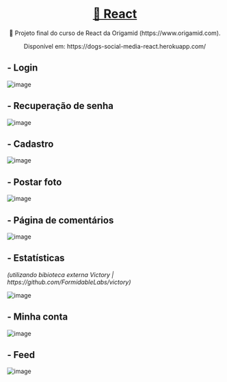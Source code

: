 <h1 align="center">
    <a href="https://pt-br.reactjs.org/">🔗 React</a>
</h1>
<p align="center">🚀 Projeto final do curso de React da Origamid (https://www.origamid.com).</p>
<p align="center">Disponível em: https://dogs-social-media-react.herokuapp.com/</p>

<h2>- Login </h2>

![image](https://user-images.githubusercontent.com/70142962/147471260-3ee45387-72fc-48e3-9278-6ceeb95df972.png)

<h2>- Recuperação de senha </h2>

![image](https://user-images.githubusercontent.com/70142962/147471406-b6a21ead-f0b6-4eff-a714-660e3bc0bf5e.png)

<h2>- Cadastro </h2>

![image](https://user-images.githubusercontent.com/70142962/147471512-cf686588-3f10-4c9d-ba7c-8a921807259f.png)

<h2>- Postar foto </h2>

![image](https://user-images.githubusercontent.com/70142962/147471830-4ed3dd55-8413-4dee-a71d-589fe5686cb9.png)

<h2>- Página de comentários </h2>

![image](https://user-images.githubusercontent.com/70142962/147471948-284565a3-8d3d-458c-84e6-cb80081dad46.png)

<h2>- Estatísticas </h2> <i>(utilizando bibioteca externa Victory | https://github.com/FormidableLabs/victory)</i>

![image](https://user-images.githubusercontent.com/70142962/147472214-4dab464f-e723-453c-8f84-7b60c0ac2332.png)

<h2>- Minha conta </h2>

![image](https://user-images.githubusercontent.com/70142962/147472506-cbe547f0-0e43-4fab-a0bd-f72c72b6e41e.png)

<h2>- Feed </h2>

![image](https://user-images.githubusercontent.com/70142962/147472607-82ee10c9-7036-4714-b1a2-3f7d1e7a274c.png)




